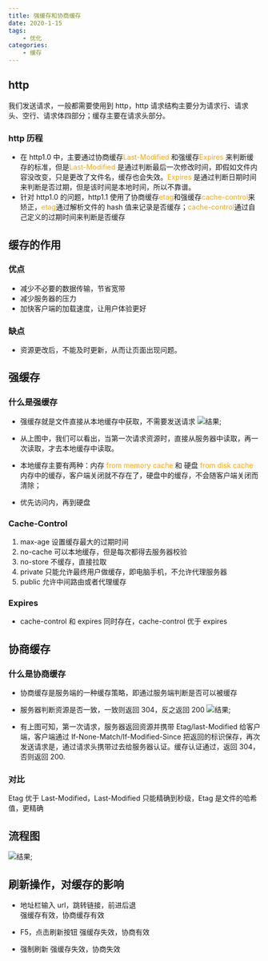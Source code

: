 ```yaml
---
title: 强缓存和协商缓存
date: 2020-1-15
tags:
    - 优化
categories:
    - 缓存
---
```


## http

我们发送请求，一般都需要使用到 http，http 请求结构主要分为请求行、请求头、空行、请求体四部分；缓存主要在请求头部分。

### http 历程

-   在 http1.0 中，主要通过协商缓存<font color="orange">Last-Modified  </font>和强缓存<font color="orange">Expires </font>来判断缓存的标准，但是<font color="orange">Last-Modified  </font>是通过判断最后一次修改时间，即假如文件内容没改变，只是更改了文件名，缓存也会失效。<font color="orange">Expires </font> 是通过判断日期时间来判断是否过期，但是该时间是本地时间，所以不靠谱。
-   针对 http1.0 的问题，http1.1 使用了协商缓存<font color="orange">etag</font>和强缓存<font color="orange">cache-control</font>来矫正，<font color="orange">etag</font>通过解析文件的 hash 值来记录是否缓存；<font color="orange">cache-control</font>通过自己定义的过期时间来判断是否缓存

## 缓存的作用

### 优点

-   减少不必要的数据传输，节省宽带
-   减少服务器的压力
-   加快客户端的加载速度，让用户体验更好

### 缺点

-   资源更改后，不能及时更新，从而让页面出现问题。

## 强缓存

### 什么是强缓存

-   强缓存就是文件直接从本地缓存中获取，不需要发送请求
    ![结果](/img/2021/cache_control.jpg);

-   从上图中，我们可以看出，当第一次请求资源时，直接从服务器中读取，再一次读取，才去本地缓存中读取。
-   本地缓存主要有两种：内存<font color="orange">
    from memory cache
    </font> 和 硬盘<font color="orange">
    from disk cache
    </font>内存中的缓存，客户端关闭就不存在了，硬盘中的缓存，不会随客户端关闭而清除；

-   优先访问内，再到硬盘

### Cache-Control

1. max-age 设置缓存最大的过期时间
2. no-cache 可以本地缓存，但是每次都得去服务器校验
3. no-store 不缓存，直接拉取
4. private 只能允许最终用户做缓存，即电脑手机，不允许代理服务器
5. public 允许中间路由或者代理缓存

### Expires

-   cache-control 和 expires 同时存在，cache-control 优于 expires

## 协商缓存

### 什么是协商缓存

-   协商缓存是服务端的一种缓存策略，即通过服务端判断是否可以被缓存
-   服务器判断资源是否一致，一致则返回 304，反之返回 200
    ![结果](/img/2021/etag_modified.jpg);

-   有上图可知，第一次请求，服务器返回资源并携带 Etag/last-Modified 给客户端，客户端通过 If-None-Match/If-Modified-Since 把返回的标识保存，再次发送请求是，通过请求头携带过去给服务器认证。缓存认证通过，返回 304，否则返回 200.

### 对比

Etag 优于 Last-Modified，Last-Modified 只能精确到秒级，Etag 是文件的哈希值，更精确

## 流程图

![结果](/img/2021/cache.png);

## 刷新操作，对缓存的影响

-   地址栏输入 url，跳转链接，前进后退  
    强缓存有效，协商缓存有效

-   F5，点击刷新按钮
    强缓存失效，协商有效

-   强制刷新
    强缓存失效，协商失效
